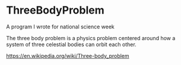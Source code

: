 # ThreeBodyProblem

A program I wrote for national science week

The three body problem is a physics problem centered around how a system of three celestial bodies can orbit each other.

https://en.wikipedia.org/wiki/Three-body_problem
